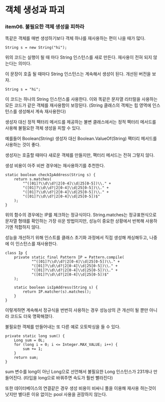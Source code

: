 # 객체 생성과 파괴


### item06. 불필요한 객체 생성을 피하라

똑같은 객체를 매번 생성하기보다 객체 하나를 재사용하는 편이 나을 때가 많다.

```
String s = new String("hi");
```

위의 코드는 실행이 될 때 마다 String 인스턴스를 새로 만든다. 재사용이 전혀 되지 않는다는 의미다.

이 문장이 호출 될 때마다 String 인스턴스는 계속해서 생성이 된다. 개선된 버전을 보자.

```
String s = "hi";
```

이 코드는 하나의 String 인스턴스를 사용한다. 이와 똑같은 문자열 리터럴을 사용하는 모든 코드가 같은 객체를 재사용함이 보장된다. (String 클래스의 객체는 힙 영역에 인스턴스를 생성해서 계속 재사용한다)

생성자 대신 정적 팩터리 메서드를 제공하는 불변 클래스에서는 정적 팩터리 메서드를 사용해 불필요한 객체 생성을 피할 수 있다.

예를들어 Boolean(String) 생성자 대신 Boolean.ValueOf(String) 팩터리 메서드를 사용하는 것이 좋다.

생성자는 호출할 때마다 새로운 객체를 만들지만, 팩터리 메서드는 전혀 그렇지 않다.

생성 비용이 아주 비싼 경우에는 재사용하기를 추천한다.

```
static boolean checkIpAddress(String s) {
    return s.matches(
        "^([01]?\\d\\d?|2[0-4]\\d|25[0-5])\\." +
        "([01]?\\d\\d?|2[0-4]\\d|25[0-5])\\." +
        "([01]?\\d\\d?|2[0-4]\\d|25[0-5])\\." +
        "([01]?\\d\\d?|2[0-4]\\d|25[0-5])$"
    );
}
```
위의 함수의 경우에는 IP를 체크하는 정규식이다. String.matches는 정규표현식으로 문자열 형태를 확인하는 가장 쉬운 방법이지만, 성능이 중요한 상황에서 반복해 사용하기엔 적합하지 않다.

성능을 개선하기 위해 인스트를 클래스 초기화 과정에서 직접 생성해 캐싱해두고, 나중에 이 인스턴스를 재사용한다.

```
class Ip {
    private static final Pattern IP = Pattern.compile(
            "^([01]?\\d\\d?|2[0-4]\\d|25[0-5])\\." +
            "([01]?\\d\\d?|2[0-4]\\d|25[0-5])\\." +
            "([01]?\\d\\d?|2[0-4]\\d|25[0-5])\\." +
            "([01]?\\d\\d?|2[0-4]\\d|25[0-5])$"
    );

    static boolean isIpAddress(String s) {
        return IP.matcher(s).matches();
    }
}
```
이렇게하면 계속해서 정규식을 번번히 사용하는 경우 성능상의 큰 개선이 될 뿐만 아니라 코드도 더욱 명확해졌다.

불필요한 객체를 만들어내는 또 다른 예로 오토박싱을 들 수 있다.

```
private static long sum() {
    Long sum = 0L;
    for (long i = 0; i <= Integer.MAX_VALUE; i++) {
        sum += 1;
    }
    return sum;
}
```
sum 변수를 long이 아닌 Long으로 선언해서 불필요한 Long 인스턴스가 231개나 만들어진다.
(타입을 long으로 바꿔주면 속도가 훨씬 빨라진다)

또한 데이터베이스의 연결같은 경우 생성 비용이 비싸니 풀을 이용해 재사용 하는것이 낫지만 별다른 이유 없이는 pool 사용을 권장하지 않는다.

